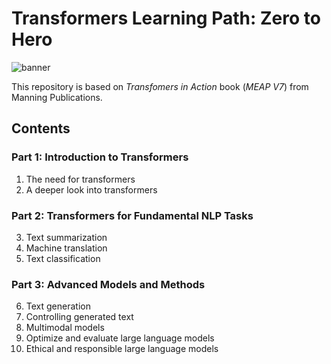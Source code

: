 # Transformers Learning Path: Zero to Hero
![banner](https://cdn.prod.website-files.com/64b860416735fb73d4b72033/64dcc0d7bc78c04f95aba589_19_transformers_in_nlp_how_does_it_work.webp)

This repository is based on *Transfomers in Action* book (*MEAP V7*) from Manning Publications.

## Contents

### Part 1: Introduction to Transformers
1. The need for transformers
2. A deeper look into transformers

### Part 2: Transformers for Fundamental NLP Tasks
3. Text summarization
4. Machine translation
5. Text classification

### Part 3: Advanced Models and Methods
6. Text generation
7. Controlling generated text
8. Multimodal models
9. Optimize and evaluate large language models
10. Ethical and responsible large language models


